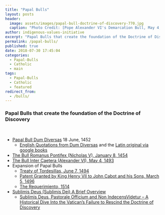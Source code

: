 ```yaml
---
title: "Papal Bulls"
layout: posts
header:
  image: assets/images/papal-bull-doctrine-of-discovery-770.jpg
  caption: "Photo Credit: [Pope Alexander VI's Demarcation Bull, May 4, 1493. Via Gilder Lehrman Collection](https://www.gilderlehrman.org/content/doctrine-discovery-1493)"
author: indigenous-values-initiative
excerpt: "Papal Bulls that create the foundation of the Doctrine of Discovery"
permalink: /papal-bulls/
published: true
date: 2018-07-30 17:45:04
categories:
  - Papal-Bulls
  - Catholic
  - main
tags:
  - Papal-Bulls
  - Catholic
  - featured
redirect_from:
  - /bulls/
---
```

### Papal Bulls that create the foundation of the Doctrine of Discovery

 

*   [Papal Bull Dum Diversas](https://doctrineofdiscovery.org/dum-diversas/) 18 June, 1452
    *   [English Quotations from Dum Diversas](https://books.google.com/books?id=djkoAAAAYAAJ&dq=Dum%20Diversas%20English%20Translation&pg=PA12#v=onepage&q=%22Dum%20Diversas%22&f=false) and the [Latin original via google books](https://books.google.com/books?id=6NDmAAAAMAAJ&dq=%22Bullarium%20patronatus%20Portugalliae%20Regum%22&pg=PA22#v=onepage&q&f=false)
*   [The Bull Romanus Pontifex (Nicholas V), January 8, 1454](https://doctrineofdiscovery.org/the-bull-romanus-pontifex-nicholas-v/)
*   [The Bull Inter Caetera (Alexander VI), May 4, 1493](https://doctrineofdiscovery.org/inter-caetera/)
*   Expansion of Papal Bulls
    *   [Treaty of Tordesillas, June 7, 1494](https://doctrineofdiscovery.org/treaty-of-tordesillas/)
    *   [Patent Granted by King Henry VII to John Cabot and his Sons, March 5, 1496](https://doctrineofdiscovery.org/patent-cabot-henry-vii/)
    *   [The Requerimiento, 1514](https://doctrineofdiscovery.org/requerimiento/)
* [Sublimis Deus (Sublimis Dei) A Brief Overview](/papal-bulls/sublimis-deus/)
  * [Sublimis Deus, Pastorale Officium and Non IndecensVidetur – A Historical Dive Into the Vatican’s Failure to Rescind the Doctrine of Discovery](/blog/papal-bulls/sublimis-deus-pastorale-officium-indecensvidetur/)